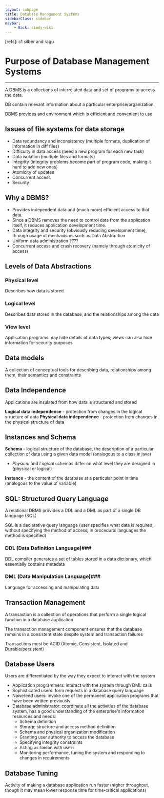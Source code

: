 ```yaml
---
layout: subpage
title: Database Management Systems
sidebarClass: sidebar
navbar:
    - Back: study-wiki
---
```


[refs]: c1 silber and ragu

<div id="Purpose "></div>

# Purpose of Database Management Systems #

---


A DBMS is a collections of interrelated data and set of programs to access the data.

DB contain relevant information about a particular enterprise/organization

DBMS provides and environment which is efficient and convenient to use

## Issues of file systems for data storage ##

* Data redundancy and inconsistency (multiple formats, duplication of information in diff files)
* Difficulty in data access (need a new program for each new task)
* Data isolation (multiple files and formats)
* Integrity (integrity problems become part of program code, making it hard to add new ones)
* Atomicity of updates 
* Concurrent access
* Security

## Why a DBMS? ##

* Provides independent data and (much more) efficient access to that data. 
* Since a DBMS removes the need to control data from the application itself, it reduces application development time.
* Data integrity and security (obviously reducing development time), through usage of mechanisms such as Data Abstraction
* Uniform data administration ????
* Concurrent access and crash recovery (namely through atomicity of access)

## Levels of Data Abstractions ##

### Physical level ###

Describes how data is stored

### Logical level ###

Describes data stored in the database, and the relationships among the data

### View level ###

Application programs may hide details of data types; views can also hide information for security purposes

## Data models ##

A collection of conceptual tools for describing data, relationships among them, their semantics and constraints

## Data Independence ## 

Applications are insulated from how data is structured and stored

**Logical data independence** - protection from changes in the logical structure of data
**Physical data independence** - protection from changes in the physical structure of data

## Instances and Schema ## 

**Schema** - logical structure of the database, the description of a particular collection of data using a given data model 
(analogous to a class in java)
  * *Physical* and *Logical* schemas differ on what level they are designed in (physical or logical)
  
**Instance** - the content of the database at a particular point in time (analogous to the value of variable)

## SQL: Structured Query Language ##

A relational DBMS provides a DDL and a DML as part of a single DB language (SQL)

SQL is a declarative query language (user specifies what data is required, without specifying the method of access; 
in procedural languages the method is specified)

### DDL (Data Definition Language)###

DDL compiler generates a set of tables stored in a data dictionary, which essentially contains metadata

### DML (Data Manipulation Language)###

Language for accessing and manipulating data

## Transaction Management ## 

A transaction is a collection of operations that perform a single logical function in a database application

The transaction management component ensures that the database remains in a consistent state despite system and transaction failures

Transactions must be ACID (Atomic, Consistent, Isolated and Durable/persistent)

## Database Users ##

Users are differentiated by the way they expect to interact with the system

* Application programmers: interact with the system through DML calls
* Sophisticated users: form requests in a database query language
* Naïve/end users: invoke one of the permanent application programs that have been written previously
* Database administrator: coordinate all the activities of the database system, has a good understanding of the enterprise's information
resources and needs:
  * Schema definition
  * Storage structure and access method definition
  * Schema and physical organization modification
  * Granting user authority to access the database
  * Specifying integrity constraints
  * Acting as liaison with users
  * Monitoring performance, tuning the system and responding to changes in requirements
  
## Database Tuning ##

Activity of making a database application run faster (higher throughput, though it may mean lower response time for time-critical applications)